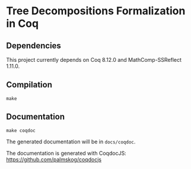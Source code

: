 # Tree Decompositions Formalization in Coq

## Dependencies

This project currently depends on Coq 8.12.0 and MathComp-SSReflect 1.11.0.

## Compilation

```
make
```

## Documentation

```
make coqdoc
```

The generated documentation will be in `docs/coqdoc`.

The documentation is generated with CoqdocJS: https://github.com/palmskog/coqdocjs

